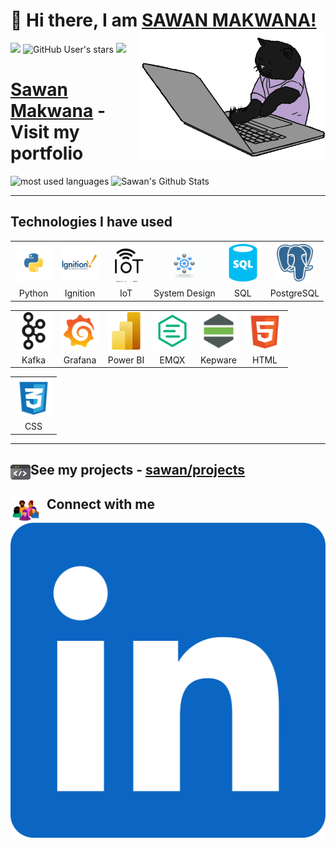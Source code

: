 <div>

# 👋 Hi there, I am <a href="https://sawan.dev/profile">SAWAN MAKWANA!</a> <img align='right' src="https://github.com/sawan13/sawan13/blob/main/github/cat.gif" height="" width="300" alt="coding cat">

</div>

<div>

![](https://img.shields.io/github/followers/sawan13?label=follow&logo=github&style=flat-square)
![GitHub User's stars](https://img.shields.io/github/stars/sawan13?label=%E2%AD%90GitHub%20stars&style=flat-square)
![](https://komarev.com/ghpvc/?username=sawan13&style=flat-square&color=ff69b4)

</div>

# <h1><a href="https://sawan13.github.io/sawan13/">Sawan Makwana</a> - Visit my portfolio</h1>

<p align="left">
<img src="https://github-readme-stats.vercel.app/api/top-langs?username=sawan13&show_icons=true&locale=en&layout=compact&theme=radical" alt="most used languages" height=160 />
<img src="https://github-readme-stats.vercel.app/api?username=sawan13&show_icons=true&theme=radical&layout=compact" alt="Sawan's Github Stats" height=160 />
<p>

***

## Technologies I have used

<table>
	<tr align="center">
		<td>
			<img src="https://github.com/sawan13/sawan13/blob/main/github/icons/python.svg" width="60"/>
		</td>
		<td>
			<img src="https://github.com/sawan13/sawan13/blob/main/github/icons/ignition.svg" width="60"/>
		</td>
		<td>
			<img src="https://github.com/sawan13/sawan13/blob/main/github/icons/iot.svg" width="60"/>
		</td>
		<td>
			<img src="https://github.com/sawan13/sawan13/blob/main/github/icons/systemdesign.svg" width="60"/>
		</td>
		<td>
			<img src="https://github.com/sawan13/sawan13/blob/main/github/icons/sql.svg" width="60"/>
		</td>
		<td>
			<img src="https://github.com/sawan13/sawan13/blob/main/github/icons/postgresql.svg" width="60"/>
		</td>
	</tr>
	<tr align="center">
		<td>Python</td>
		<td>Ignition</td>
		<td>IoT</td>
		<td>System Design</td>
		<td>SQL</td>
		<td>PostgreSQL</td>
	</tr>
</table>
<table>
	<tr align="center">
		<td>
			<img src="https://github.com/sawan13/sawan13/blob/main/github/icons/kafka.svg" width="60"/>
		</td>
		<td>
			<img src="https://github.com/sawan13/sawan13/blob/main/github/icons/grafana.svg" width="60"/>
		</td>
		<td>
			<img src="https://github.com/sawan13/sawan13/blob/main/github/icons/powerbi.svg" width="60"/>
		</td>
		<td>
			<img src="https://github.com/sawan13/sawan13/blob/main/github/icons/emqx.svg" width="60"/>
		</td>
		<td>
			<img src="https://github.com/sawan13/sawan13/blob/main/github/icons/kepware.svg" width="60"/>
		</td>
		<td>
			<img src="https://github.com/sawan13/sawan13/blob/main/github/icons/html.svg" width="60"/>
		</td>
	</tr>
	<tr align="center">
		<td>Kafka</td>
		<td>Grafana</td>
		<td>Power BI</td>
		<td>EMQX</td>
		<td>Kepware</td>
		<td>HTML</td>
	</tr>
</table>
<table>
	<tr align="center">
		<td>
			<img src="https://github.com/sawan13/sawan13/blob/main/github/icons/css.svg" width="60"/>
		</td>
	</tr>
	<tr align="center">
		<td>CSS</td>
	</tr>
</table>

---

## <img src="https://github.com/sawan13/sawan/blob/main/github/code.gif" width="32" align="left"> See my projects - [sawan/projects](https://sawan13.github.io/sawan13/)

## <img src="https://github.com/sawan13/sawan/blob/main/github/community.gif" width="48" align="left">&nbsp;&nbsp;Connect with me

<p align="left">
<a href="https://www.linkedin.com/in/sawanmakwana/"><img src="https://github.com/sawan13/sawan13/blob/main/github/icons/linkedin.svg" width
